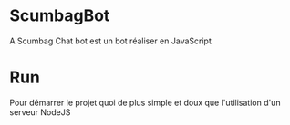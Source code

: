 # ScumbagBot
  A Scumbag Chat bot est un bot réaliser en JavaScript 
# Run
  Pour démarrer le projet quoi de plus simple et doux que l'utilisation d'un serveur NodeJS
